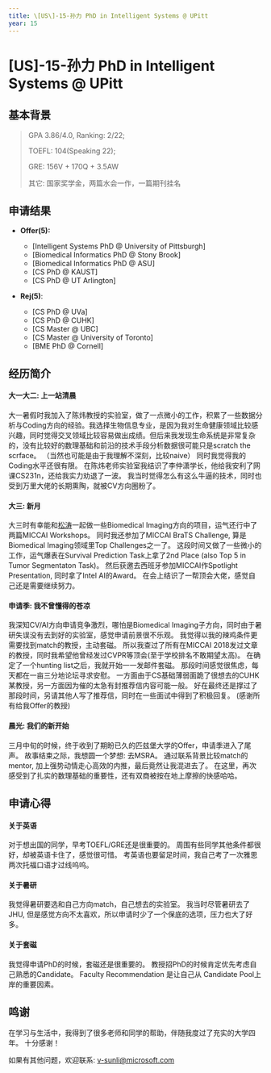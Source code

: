 ```yaml
---
title: \[US\]-15-孙力 PhD in Intelligent Systems @ UPitt
year: 15
---
```


# \[US\]-15-孙力 PhD in Intelligent Systems @ UPitt

## 基本背景

> GPA 3.86/4.0, Ranking: 2/22;
>
> TOEFL: 104\(Speaking 22\);
>
> GRE: 156V + 170Q + 3.5AW
>
> 其它: 国家奖学金，两篇水会一作，一篇期刊挂名

## 申请结果

* **Offer\(5\):**
  * \[Intelligent Systems PhD @ University of Pittsburgh\]
  * \[Biomedical Informatics PhD @ Stony Brook\]
  * \[Biomedical Informatics PhD @ ASU\]
  * \[CS PhD @ KAUST\]
  * \[CS PhD @ UT Arlington\]

* **Rej\(5\)**:
  * \[CS PhD @ UVa\]
  * \[CS PhD @ CUHK\]
  * \[CS Master @ UBC\]
  * \[CS Master @ University of Toronto\]
  * \[BME PhD @ Cornell\]

## 经历简介

#### 大一大二: 上一站清晨

  大一暑假时我加入了陈炜教授的实验室，做了一点微小的工作，积累了一些数据分析与Coding方向的经验。我选择生物信息专业，是因为我对生命健康领域比较感兴趣，同时觉得交叉领域比较容易做出成绩。但后来我发现生命系统是非常复杂的，没有比较好的数理基础和前沿的技术手段分析数据很可能只是scratch the scrface。 （当然也可能是由于我理解不深刻，比较naive） 同时我觉得我的Coding水平还很有限。 在陈炜老师实验室我结识了李仲潇学长，他给我安利了网课CS231n，还给我实力劝退了一波。 我当时觉得怎么有这么牛逼的技术，同时也受到万里大佬的长期熏陶，就被CV方向圈粉了。

#### 大三: 新月
  大三时有幸能和[松涛](../../computer-science-and-engineering/[CN]-15-zhangsongtao)一起做一些Biomedical Imaging方向的项目，运气还行中了两篇MICCAI Workshops。 同时我还参加了MICCAI BraTS Challenge, 算是Biomedical Imaging领域里Top Challenges之一了。 这段时间又做了一些微小的工作，运气爆表在Survival Prediction Task上拿了2nd Place (also Top 5 in Tumor Segmentaton Task)。 然后获邀去西班牙参加MICCAI作Spotlight Presentation, 同时拿了Intel AI的Award。 在会上结识了一帮顶会大佬，感觉自己还是需要继续努力。

#### 申请季: 我不曾懂得的苍凉
  我深知CV/AI方向申请竞争激烈，哪怕是Biomedical Imaging子方向，同时由于暑研失误没有去到好的实验室，感觉申请前景很不乐观。 我觉得以我的辣鸡条件更需要找到match的教授，主动套磁。 所以我查过了所有在MICCAI 2018发过文章的教授，同时我希望他曾经发过CVPR等顶会(至于学校排名不敢期望太高)。 在确定了一个hunting list之后，我就开始一一发邮件套磁。 那段时间感觉很焦虑，每天都在一亩三分地论坛寻求安慰。 一方面由于CS基础薄弱面跪了很想去的CUHK某教授，另一方面因为催的太急有封推荐信内容可能一般。 好在最终还是撑过了那段时间，另请其他人写了推荐信，同时在一些面试中得到了积极回复。 (感谢所有给我Offer的教授)

#### 晨光: 我们的新开始
  三月中旬的时候，终于收到了期盼已久的匹兹堡大学的Offer，申请季进入了尾声。 故事结束之际，我想圆一个梦想: 去MSRA。 通过联系背景比较match的mentor, 加上强势动情走心高效的内推，最后竟然让我混进去了。 在这里，再次感受到了扎实的数理基础的重要性，还有双商被按在地上摩擦的快感哈哈。

## 申请心得
  
#### 关于英语
  对于想出国的同学，早考TOEFL/GRE还是很重要的。 周围有些同学其他条件都很好，却被英语卡住了，感觉很可惜。 考英语也要留足时间，我自己考了一次雅思两次托福口语才过线呜呜。

#### 关于暑研
  我觉得暑研要选和自己方向match，自己想去的实验室。 我当时尽管暑研去了JHU, 但是感觉方向不太喜欢，所以申请时少了一个保底的选项，压力也大了好多。

#### 关于套磁
  我觉得申请PhD的时候，套磁还是很重要的。 教授招PhD的时候肯定优先考虑自己熟悉的Candidate。 Faculty Recommendation 是让自己从 Candidate Pool上岸的重要因素。

## 鸣谢
  在学习与生活中，我得到了很多老师和同学的帮助，伴随我度过了充实的大学四年。 十分感谢！
  
  如果有其他问题，欢迎联系: v-sunli@microsoft.com
